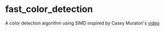 # fast_color_detection
A color detection algorithm using SIMD inspired by Casey Muratori's [video](https://www.youtube.com/watch?v=OE_UNZW-4_U)
